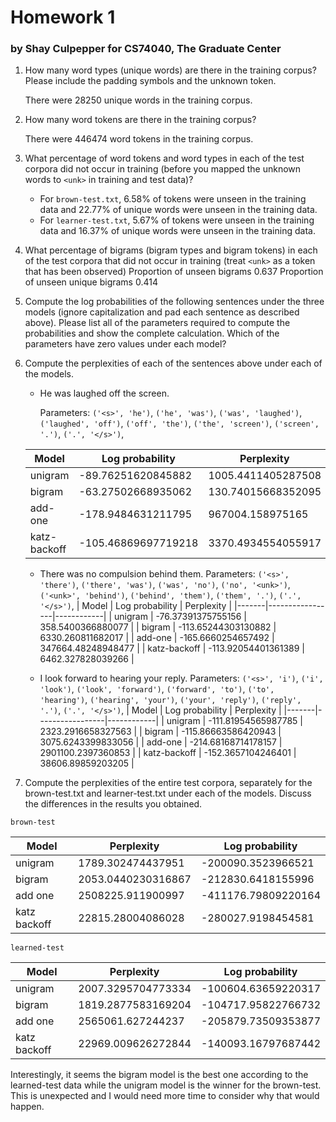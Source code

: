 # Homework 1

### by Shay Culpepper for CS74040, The Graduate Center

1. How many word types (unique words) are there in the training corpus? Please include the padding symbols and the unknown token.

   There were 28250 unique words in the training corpus.

2. How many word tokens are there in the training corpus?

   There were 446474 word tokens in the training corpus.

3. What percentage of word tokens and word types in each of the test corpora did not occur in training (before you mapped the unknown words to `<unk>` in training and test data)?

   - For `brown-test.txt`, 6.58% of tokens were unseen in the training data and 22.77% of unique words were unseen in the training data.
   - For `learner-test.txt`, 5.67% of tokens were unseen in the training data and 16.37% of unique words were unseen in the training data.

4. What percentage of bigrams (bigram types and bigram tokens) in each of the test corpora that did not occur in training (treat `<unk>` as a token that has been observed)
   Proportion of unseen bigrams 0.637
   Proportion of unseen unique bigrams 0.414

5. Compute the log probabilities of the following sentences under the three models (ignore capitalization and pad each sentence as described above). Please list all of the parameters required to compute the probabilities and show the complete calculation. Which of the parameters have zero values under each model?

6. Compute the perplexities of each of the sentences above under each of the models.

   - He was laughed off the screen.

     Parameters:
     `('<s>', 'he')`, `('he', 'was')`, `('was', 'laughed')`, `('laughed', 'off')`, `('off', 'the')`, `('the', 'screen')`, `('screen', '.')`, `('.', '</s>')`,

   | Model        | Log probability     | Perplexity         |
   | ------------ | ------------------- | ------------------ |
   | unigram      | -89.76251620845882  | 1005.4411405287508 |
   | bigram       | -63.27502668935062  | 130.74015668352095 |
   | add-one      | -178.9484631211795  | 967004.158975165   |
   | katz-backoff | -105.46869697719218 | 3370.4934554055917 |

   - There was no compulsion behind them.
     Parameters:
     `('<s>', 'there')`, `('there', 'was')`, `('was', 'no')`, `('no', '<unk>')`, `('<unk>', 'behind')`, `('behind', 'them')`, `('them', '.')`, `('.', '</s>')`,
     | Model | Log probability | Perplexity |
     |-------|-----------------|------------|
     | unigram | -76.37391375755156 | 358.5400366880077 |
     | bigram | -113.65244303130882 | 6330.260811682017 |
     | add-one | -165.6660254657492 | 347664.48248948477 |
     | katz-backoff | -113.92054401361389 | 6462.327828039266 |

   - I look forward to hearing your reply.
     Parameters:
     `('<s>', 'i')`, `('i', 'look')`, `('look', 'forward')`, `('forward', 'to')`, `('to', 'hearing')`, `('hearing', 'your')`, `('your', 'reply')`, `('reply', '.')`, `('.', '</s>')`,
     | Model | Log probability | Perplexity |
     |-------|-----------------|------------|
     | unigram | -111.81954565987785 | 2323.2916658327563 |
     | bigram | -115.86663586420943 | 3075.6243399833056 |
     | add-one | -214.68168714178157 | 2901100.2397360853 |
     | katz-backoff | -152.3657104246401 | 38606.89859203205 |

7) Compute the perplexities of the entire test corpora, separately for the brown-test.txt and learner-test.txt under each of the models. Discuss the differences in the results you obtained.

`brown-test`

| Model        | Perplexity         | Log probability     |
| ------------ | ------------------ | ------------------- |
| unigram      | 1789.302474437951  | -200090.3523966521  |
| bigram       | 2053.0440230316867 | -212830.6418155996  |
| add one      | 2508225.911900997  | -411176.79809220164 |
| katz backoff | 22815.28004086028  | -280027.9198454581  |

`learned-test`

| Model        | Perplexity         | Log probability     |
| ------------ | ------------------ | ------------------- |
| unigram      | 2007.3295704773334 | -100604.63659220317 |
| bigram       | 1819.2877583169204 | -104717.95822766732 |
| add one      | 2565061.627244237  | -205879.73509353877 |
| katz backoff | 22969.009626272844 | -140093.16797687442 |

Interestingly, it seems the bigram model is the best one according to the learned-test data while the unigram model is the winner for the brown-test. This is unexpected and I would need more time to consider why that would happen.
